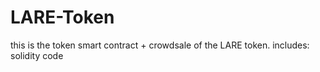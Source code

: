 # LARE-Token
this is the token smart contract + crowdsale of the LARE token.
includes:
  solidity code

